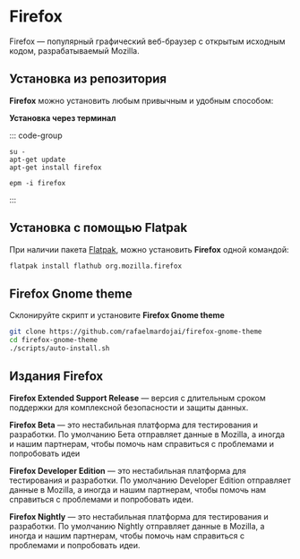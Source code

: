 # Firefox

Firefox — популярный графический веб-браузер с открытым исходным кодом, разрабатываемый Mozilla.

## Установка из репозитория 

**Firefox** можно установить любым привычным и удобным способом:

**Установка через терминал**

::: code-group

```bash[apt-get]
su -
apt-get update
apt-get install firefox
```
```bash[epm]
epm -i firefox
```
:::


## Установка c помощью Flatpak<Badge type="info" text="flatpak" />

При наличии пакета [Flatpak](/flatpak), можно установить **Firefox** одной командой:

```bash
flatpak install flathub org.mozilla.firefox
```

## Firefox Gnome theme

Склонируйте скрипт и установите **Firefox Gnome theme**

```bash
git clone https://github.com/rafaelmardojai/firefox-gnome-theme 
cd firefox-gnome-theme
./scripts/auto-install.sh
```

## Издания Firefox

**Firefox Extended Support Release** — версия с длительным сроком поддержки для комплексной безопасности и защиты данных.

**Firefox Beta** — это нестабильная платформа для тестирования и разработки. По умолчанию Бета отправляет данные в Mozilla, а иногда и нашим партнерам, чтобы помочь нам справиться с проблемами и попробовать идеи

**Firefox Developer Edition** — это нестабильная платформа для тестирования и разработки. По умолчанию Developer Edition отправляет данные в Mozilla, а иногда и нашим партнерам, чтобы помочь нам справиться с проблемами и попробовать идеи.

**Firefox Nightly** — это нестабильная платформа для тестирования и разработки. По умолчанию Nightly отправляет данные в Mozilla, а иногда и нашим партнерам, чтобы помочь нам справиться с проблемами и попробовать идеи.